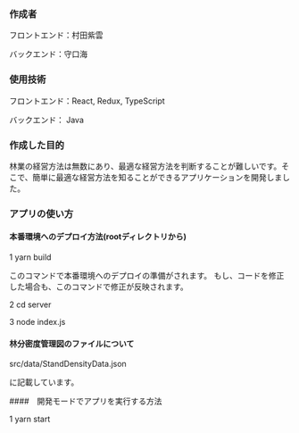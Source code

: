 ### 作成者
フロントエンド：村田紫雲

バックエンド：守口海

### 使用技術
フロントエンド：React, Redux, TypeScript

バックエンド： Java

### 作成した目的
林業の経営方法は無数にあり、最適な経営方法を判断することが難しいです。そこで、簡単に最適な経営方法を知ることができるアプリケーションを開発しました。

### アプリの使い方
#### 本番環境へのデプロイ方法(rootディレクトリから)

1 yarn build 

このコマンドで本番環境へのデプロイの準備がされます。
もし、コードを修正した場合も、このコマンドで修正が反映されます。

2 cd server 

3 node index.js

#### 林分密度管理図のファイルについて

src/data/StandDensityData.json

に記載しています。

####　開発モードでアプリを実行する方法

1 yarn start


